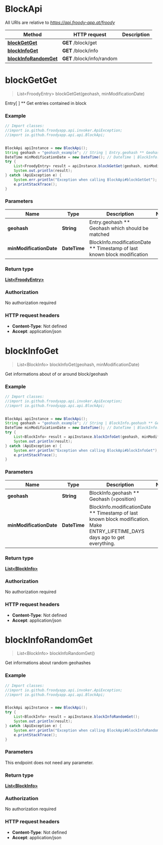 # BlockApi

All URIs are relative to *https://api.froody-app.at/froody*

Method | HTTP request | Description
------------- | ------------- | -------------
[**blockGetGet**](BlockApi.md#blockGetGet) | **GET** /block/get | 
[**blockInfoGet**](BlockApi.md#blockInfoGet) | **GET** /block/info | 
[**blockInfoRandomGet**](BlockApi.md#blockInfoRandomGet) | **GET** /block/info/random | 


<a name="blockGetGet"></a>
# **blockGetGet**
> List&lt;FroodyEntry&gt; blockGetGet(geohash, minModificationDate)



Entry[ ] ** Get entries contained in block

### Example
```java
// Import classes:
//import io.github.froodyapp.api.invoker.ApiException;
//import io.github.froodyapp.api.api.BlockApi;


BlockApi apiInstance = new BlockApi();
String geohash = "geohash_example"; // String | Entry.geohash ** Geohash which should be matched
DateTime minModificationDate = new DateTime(); // DateTime | BlockInfo.modificationDate ** Timestamp of last known block modification
try {
    List<FroodyEntry> result = apiInstance.blockGetGet(geohash, minModificationDate);
    System.out.println(result);
} catch (ApiException e) {
    System.err.println("Exception when calling BlockApi#blockGetGet");
    e.printStackTrace();
}
```

### Parameters

Name | Type | Description  | Notes
------------- | ------------- | ------------- | -------------
 **geohash** | **String**| Entry.geohash ** Geohash which should be matched |
 **minModificationDate** | **DateTime**| BlockInfo.modificationDate ** Timestamp of last known block modification |

### Return type

[**List&lt;FroodyEntry&gt;**](FroodyEntry.md)

### Authorization

No authorization required

### HTTP request headers

 - **Content-Type**: Not defined
 - **Accept**: application/json

<a name="blockInfoGet"></a>
# **blockInfoGet**
> List&lt;BlockInfo&gt; blockInfoGet(geohash, minModificationDate)



Get informations about of or around block/geohash

### Example
```java
// Import classes:
//import io.github.froodyapp.api.invoker.ApiException;
//import io.github.froodyapp.api.api.BlockApi;


BlockApi apiInstance = new BlockApi();
String geohash = "geohash_example"; // String | BlockInfo.geohash ** Geohash (=position) 
DateTime minModificationDate = new DateTime(); // DateTime | BlockInfo.modificationDate ** Timestamp of last known block modification. Make ENTRY_LIFETIME_DAYS days ago to get everything.
try {
    List<BlockInfo> result = apiInstance.blockInfoGet(geohash, minModificationDate);
    System.out.println(result);
} catch (ApiException e) {
    System.err.println("Exception when calling BlockApi#blockInfoGet");
    e.printStackTrace();
}
```

### Parameters

Name | Type | Description  | Notes
------------- | ------------- | ------------- | -------------
 **geohash** | **String**| BlockInfo.geohash ** Geohash (&#x3D;position)  |
 **minModificationDate** | **DateTime**| BlockInfo.modificationDate ** Timestamp of last known block modification. Make ENTRY_LIFETIME_DAYS days ago to get everything. |

### Return type

[**List&lt;BlockInfo&gt;**](BlockInfo.md)

### Authorization

No authorization required

### HTTP request headers

 - **Content-Type**: Not defined
 - **Accept**: application/json

<a name="blockInfoRandomGet"></a>
# **blockInfoRandomGet**
> List&lt;BlockInfo&gt; blockInfoRandomGet()



Get informations about random geohashes

### Example
```java
// Import classes:
//import io.github.froodyapp.api.invoker.ApiException;
//import io.github.froodyapp.api.api.BlockApi;


BlockApi apiInstance = new BlockApi();
try {
    List<BlockInfo> result = apiInstance.blockInfoRandomGet();
    System.out.println(result);
} catch (ApiException e) {
    System.err.println("Exception when calling BlockApi#blockInfoRandomGet");
    e.printStackTrace();
}
```

### Parameters
This endpoint does not need any parameter.

### Return type

[**List&lt;BlockInfo&gt;**](BlockInfo.md)

### Authorization

No authorization required

### HTTP request headers

 - **Content-Type**: Not defined
 - **Accept**: application/json

